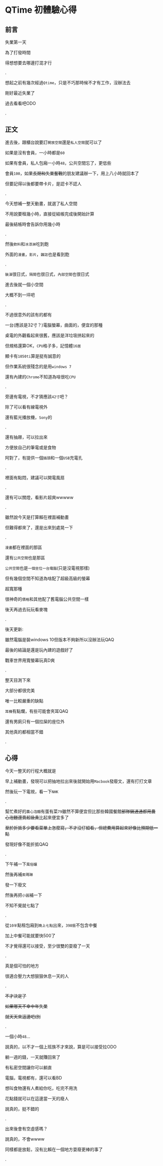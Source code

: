 # QTime 初體驗心得

## 前言

失業第一天

為了打發時間

得想想要去哪邊打混才行

.

想起之前有幾次經過`Qtime`，只是不巧那時候不才有工作，沒辦法去

剛好最近失業了

過去看看吧ODO

.

## 正文

進去後，跟櫃台說要訂`開放空間`還是`私人空間`就可以了

如果是沒有會員，一小時都是`60`

如果有會員，私人包廂一小時`48`，公共空間忘了，更低些

會員`100`，如果~~長期和失業奮戰~~的朋友建議辦一下，用上八小時就回本了

但要記得以後都要帶卡片，是認卡不認人

.

今天想補一整天動畫，就選了私人空間

不用說要租幾小時，直接從結帳完成後開始計算

最後結帳時會告訴你用幾小時

.

然後`飲料`和`冰漆淋`吃到飽

外面的`漫畫`，`影片`，`雜誌`也是看到飽

.

`裝潢`很日式，`隔間`也很日式，`內部空間`也很日式

進去後就一個小空間

大概不到一坪吧

.

不過很意外的該有的都有

一台(應該是32寸？)電腦螢幕，曲面的，便宜的那種

桌電的外觀看起來很舊，應該是洋垃圾拼起來的

但規格還算OK，`CPU`格子多，記憶體`16居`

顯卡有`1050ti`算是挺有誠意的

但作業系統很殘念的是用`windows 7`

還有內建的`Chrome`不知道為啥很吃`CPU`

.

旁邊有電視，不才猜應該`42寸`吧？

除了可以看有線電視外

還有藍光播放機，`Sony`的

.

還有抽屜，可以拉出來

方便放自己的筆電或是食物

阿對了，有提供一個`插頭`和一個`USB`充電孔

.

裡面有點悶，建議可以開電風扇

.

還有可以關燈，看影片超爽wwwww

.

雖然說今天是打算賴在裡面補動畫

但難得都來了，還是出來到處晃一下

.

`漫畫`都在裡面的那區

還有`公共空間`也是那區

`公共空間`也是`一個坐位一台電腦`(只是沒電視那樣)

但有幾個空間不知道為啥配了超級高級的螢幕

超寬那種

很神奇的`價格`和其他配了舊電腦公共空間一樣

後天再過去玩玩看麥塊

.

後天更新:

雖然電腦是裝windows 10但版本不夠新所以沒辦法玩QAQ

最後的結論是還是玩內建的遊戲好了

戰車世界用寬螢幕玩真D爽

.

整天目測下來

大部分都很完美

唯一比較嚴重的缺點

`耳機`有點爛，有些可能會夾耳QAQ

還有男廁只有一個拉屎的座位外

其他真的都相當不錯

.

## 心得

今天一整天的行程大概就是

早上補動畫，發現可以把抽地拉出來後就開始用`Macbook`發廢文，還有打打文章

然後玩一下電視，看一下`NHK`

.

幫忙煮好的`農心泡麵`有蛋有菜`79`雖然不算便宜但比那些韓國餐館~~部隊鍋通通都用農心泡麵還賣超級貴~~比起來便宜多了

~~至於折抵多少要看菜單上怎麼寫，不才沒仔細看，但總費用算起來好像比預期低一點~~

發現好像不能折抵QAQ

.

下午補一下`風俗孃`

然後再補`索瑪琳`

發一下廢文

然後再把`小圓`補一下

不知不覺就七點了

.

從`10半`點租包廂到`晚上七點`出來，`398摳`不包含中餐

加上中餐可能就要快500了

不才覺得還可以接受，至少很雙的耍廢了一天

.

真是個可怕的地方

很適合壓力大想狠狠休息一天的人

.

~~不才決定了~~

~~如果哪天不幸中年失業~~

~~就天天來這邊吧(別~~

.

一個小時`48`...

說真的，以不才一個上班族不才來說，算是可以接受拉ODO

躺一週的錢，一天就賺回來了

有私密空間讓你可以躺直

電腦，電視都有，還可以看BD

想叫食物還有人煮給你吃，吃完不用洗

花點錢就可以在這邊當一天的廢人

說真的，挺不錯的

.

出來後會有空虛感嗎？

說真的，不會wwww

同樣都是放鬆，沒有比賴在一個地方耍廢更棒的事了

.